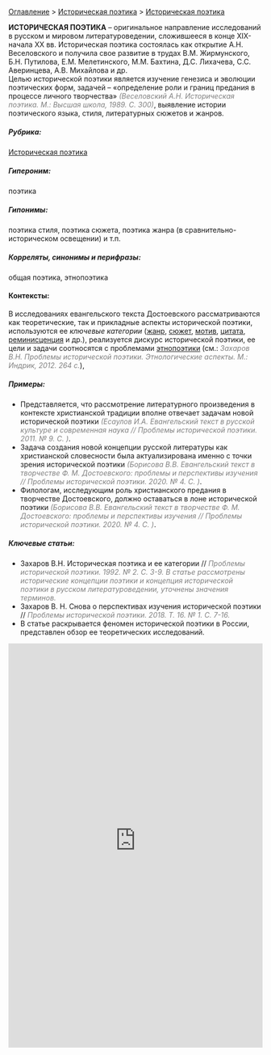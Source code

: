 <style>
st { color: Gray;
  font-style: italic;}
</style>

[Оглавление](https://thesaurus-dostoevsky.github.io/Thesaurus/) > [Историческая поэтика](histpoe.md) > [Историческая поэтика](историческая_поэтика.md) 

**ИСТОРИЧЕСКАЯ ПОЭТИКА** – оригинальное направление исследований в русском и мировом литературоведении, сложившееся в конце ХIХ-начала ХХ вв. Историческая поэтика состоялась как открытие А.Н. Веселовского и получила свое развитие в трудах В.М. Жирмунского, Б.Н. Путилова, Е.М. Мелетинского, М.М. Бахтина, Д.С. Лихачева, С.С. Аверинцева, А.В. Михайлова и др.  
Целью исторической поэтики является изучение генезиса и эволюции поэтических форм, задачей – «определение роли и границ предания в процессе личного творчества» <st>(Веселовский А.Н. Историческая поэтика. М.: Высшая школа, 1989. С. 300)</st>, выявление истории поэтического языка, стиля, литературных сюжетов и жанров.
##### Рубрика:
[Историческая поэтика](histpoe.md)
##### Гипероним:
поэтика
##### Гипонимы:
поэтика стиля, поэтика сюжета, поэтика жанра (в сравнительно-историческом освещении) и т.п. 
##### Корреляты, синонимы и перифразы:
общая поэтика, этнопоэтика
#### Контексты:  
В исследованиях евангельского текста Достоевского  рассматриваются как теоретические, так и прикладные аспекты исторической поэтики,  используются ее *ключевые категории* ([жанр](жанр.md), [сюжет](сюжет.md), [мотив](мотив.md), [цитата](цитата.md), [реминисценция](реминисценция.md) и др.), реализуется дискурс исторической поэтики, ее цели и задачи соотносятся с проблемами [этнопоэтики](этнопоэтикa.md) (см.: <st>Захаров В.Н. Проблемы исторической поэтики. Этнологические аспекты. М.: Индрик, 2012. 264 с.</st>),
##### Примеры:
* Представляется, что рассмотрение литературного произведения в 
контексте христианской традиции вполне отвечает задачам новой исторической поэтики <st>(Есаулов И.А. Евангельский текст в русской культуре и современная наука //  Проблемы исторической поэтики.  2011. № 9. С. )</st>.
* Задача создания новой концепции русской литературы как христианской
словесности была актуализирована именно с точки зрения исторической поэтики <st>(Борисова В.В. Евангельский текст в творчестве Ф. М. Достоевского: проблемы и перспективы изучения  //  Проблемы исторической поэтики. 2020. № 4. С. )</st>.
* Филологам, исследующим роль христианского предания в творчестве 
Достоевского, должно оставаться в лоне исторической поэтики <st>(Борисова В.В. Евангельский текст в творчестве Ф. М. Достоевского: проблемы и перспективы изучения // Проблемы исторической поэтики. 2020. № 4. С. )</st>.
##### Ключевые статьи:
* Захаров В.Н. Историческая поэтика и ее категории // <st>Проблемы исторической поэтики. 1992. № 2. С. 3-9. В статье рассмотрены исторические концепции поэтики и концепция исторической поэтики в русском литературоведении, уточнены значения терминов.</st>
* Захаров В. Н. Снова о перспективах изучения исторической поэтики //<st> Проблемы исторической поэтики. 2018. Т. 16. № 1. С. 7-16.</st>
* В статье раскрывается феномен исторической поэтики в России, представлен обзор ее теоретических исследований.

<iframe src="https://thesaurus-dostoevsky.github.io/nk/историческая_поэтика.html" style="border:0px;width:100%;height:800px" allowfullscreen="true" webkitallowfullscreen="true" mozallowfullscreen="true">
